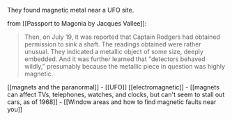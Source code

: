 They found magnetic metal near a UFO site.

from [[Passport to Magonia by Jacques Vallee]]:
> Then, on July 19, it was reported that Captain Rodgers had obtained permission to sink a shaft. The readings obtained were rather unusual. They indicated a metallic object of some size, deeply embedded. And it was further learned that "detectors behaved wildly," presumably because the metallic piece in question was highly magnetic.

[[magnets and the paranormal]] - [[UFO]] [[electromagnetic]] - [[magnets can affect TVs, telephones, watches, and clocks, but can't seem to stall out cars, as of 1968]] - [[Window areas and how to find magnetic faults near you]]